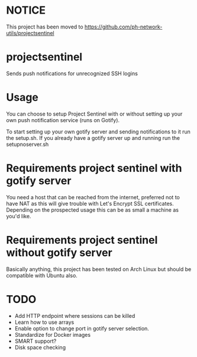 # NOTICE

This project has been moved to https://github.com/ph-network-utils/projectsentinel

# projectsentinel
 Sends push notifications for unrecognized SSH logins

# Usage
You can choose to setup Project Sentinel with or without setting up your own push notification service (runs on Gotify).

To start setting up your own gotify server and sending notifications to it run the setup.sh.
If you already have a gotify server up and running run the setupnoserver.sh

# Requirements project sentinel with gotify server

You need a host that can be reached from the internet, preferred not to have NAT as this will give trouble with Let's Encrypt SSL certificates.
Depending on the prospected usage this can be as small a machine as you'd like.

# Requirements project sentinel without gotify server
Basically anything, this project has been tested on Arch Linux but should be compatible with Ubuntu also.

# TODO
* Add HTTP endpoint where sessions can be killed
* Learn how to use arrays
* Enable option to change port in gotify server selection.
* Standardize for Docker images
* SMART support?
* Disk space checking
